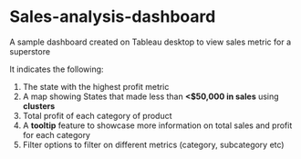 # Sales-analysis-dashboard
A sample dashboard created on Tableau desktop to view sales metric for a superstore

 It indicates the following:
1. The state with the highest profit metric
2. A map showing States that made less than **<$50,000 in sales** using **clusters**
3. Total profit of each category of product
4. A **tooltip** feature to showcase more information on total sales and profit for each category
5. Filter options to filter on different metrics (category, subcategory etc)
